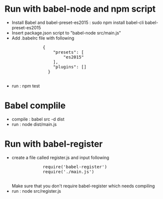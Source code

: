 <h1> Run with babel-node and npm script</h1>
<ul>
    <li> Install Babel and babel-preset-es2015 : sudo npm install babel-cli babel-preset-es2015 </li>
    <li> Insert package.json script to "babel-node src/main.js"</li>
    <li> Add .babelrc file with following
        <pre>
            {
                "presets": [
                    "es2015"
                ],
                "plugins": []
              }
        </pre>
    </li>
    <li>run : npm test </li>
</ul>

<h1> Babel complile</h1>

<ul>
    <li>compile : babel src -d dist </li>
    <li>run : node dist/main.js</li>
</ul>

<h1> Run with babel-register</h1>

<ul>
    <li> create a file called register.js and input following
        <pre>
            require('babel-register')
            require('./main.js')
        </pre>
        Make sure that you don't require babel-register which needs compiling
    </li>
    <li> run : node src/register.js </li>
</ul>